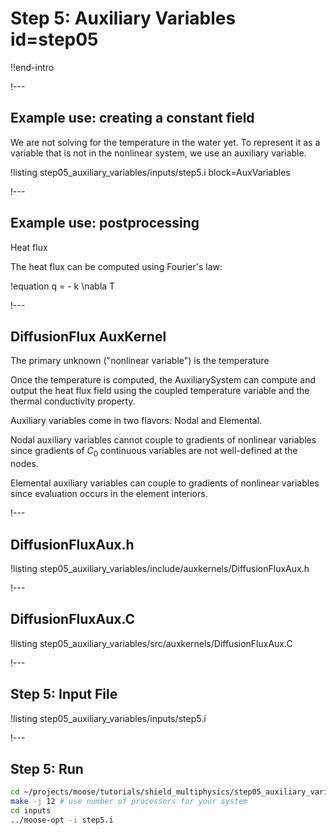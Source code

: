 # Step 5: Auxiliary Variables id=step05

!!end-intro

!---

## Example use: creating a constant field

We are not solving for the temperature in the water yet. To represent it as a variable that is
not in the nonlinear system, we use an auxiliary variable.

!listing step05_auxiliary_variables/inputs/step5.i block=AuxVariables

!---

## Example use: postprocessing

Heat flux

The heat flux can be computed using Fourier's law:

!equation
q = - k \nabla T

!---

## DiffusionFlux AuxKernel

The primary unknown ("nonlinear variable") is the temperature

Once the temperature is computed, the AuxiliarySystem can compute and output the heat flux field using
the coupled temperature variable and the thermal conductivity property.

Auxiliary variables come in two flavors: Nodal and Elemental.

Nodal auxiliary variables cannot couple to gradients of nonlinear variables since gradients of $C_0$
continuous variables are not well-defined at the nodes.

Elemental auxiliary variables can couple to gradients of nonlinear variables since evaluation
occurs in the element interiors.

!---

## DiffusionFluxAux.h

!listing step05_auxiliary_variables/include/auxkernels/DiffusionFluxAux.h

!---

## DiffusionFluxAux.C

!listing step05_auxiliary_variables/src/auxkernels/DiffusionFluxAux.C

!---

## Step 5: Input File

!listing step05_auxiliary_variables/inputs/step5.i

!---

## Step 5: Run

```bash
cd ~/projects/moose/tutorials/shield_multiphysics/step05_auxiliary_variables
make -j 12 # use number of processors for your system
cd inputs
../moose-opt -i step5.i
```
